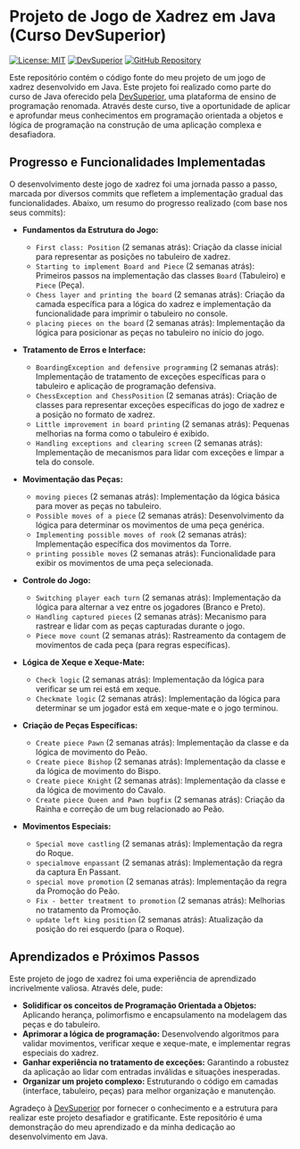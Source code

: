 # Projeto de Jogo de Xadrez em Java (Curso DevSuperior)

[![License: MIT](https://img.shields.io/badge/License-MIT-yellow.svg)](https://opensource.org/licenses/MIT)
[![DevSuperior](https://img.shields.io/badge/DevSuperior-Curso%20de%20Java-blue)](https://devsuperior.com.br/)
[![GitHub Repository](https://img.shields.io/badge/GitHub-devsuperior-lightgrey?logo=github)](https://github.com/devsuperior)

Este repositório contém o código fonte do meu projeto de um jogo de xadrez desenvolvido em Java. Este projeto foi realizado como parte do curso de Java oferecido pela [DevSuperior](https://devsuperior.com.br/), uma plataforma de ensino de programação renomada. Através deste curso, tive a oportunidade de aplicar e aprofundar meus conhecimentos em programação orientada a objetos e lógica de programação na construção de uma aplicação complexa e desafiadora.

## Progresso e Funcionalidades Implementadas

O desenvolvimento deste jogo de xadrez foi uma jornada passo a passo, marcada por diversos commits que refletem a implementação gradual das funcionalidades. Abaixo, um resumo do progresso realizado (com base nos seus commits):

* **Fundamentos da Estrutura do Jogo:**
    * `First class: Position` (2 semanas atrás): Criação da classe inicial para representar as posições no tabuleiro de xadrez.
    * `Starting to implement Board and Piece` (2 semanas atrás): Primeiros passos na implementação das classes `Board` (Tabuleiro) e `Piece` (Peça).
    * `Chess layer and printing the board` (2 semanas atrás): Criação da camada específica para a lógica do xadrez e implementação da funcionalidade para imprimir o tabuleiro no console.
    * `placing pieces on the board` (2 semanas atrás): Implementação da lógica para posicionar as peças no tabuleiro no início do jogo.

* **Tratamento de Erros e Interface:**
    * `BoardingException and defensive programming` (2 semanas atrás): Implementação de tratamento de exceções específicas para o tabuleiro e aplicação de programação defensiva.
    * `ChessException and ChessPosition` (2 semanas atrás): Criação de classes para representar exceções específicas do jogo de xadrez e a posição no formato de xadrez.
    * `Little improvement in board printing` (2 semanas atrás): Pequenas melhorias na forma como o tabuleiro é exibido.
    * `Handling exceptions and clearing screen` (2 semanas atrás): Implementação de mecanismos para lidar com exceções e limpar a tela do console.

* **Movimentação das Peças:**
    * `moving pieces` (2 semanas atrás): Implementação da lógica básica para mover as peças no tabuleiro.
    * `Possible moves of a piece` (2 semanas atrás): Desenvolvimento da lógica para determinar os movimentos de uma peça genérica.
    * `Implementing possible moves of rook` (2 semanas atrás): Implementação específica dos movimentos da Torre.
    * `printing possible moves` (2 semanas atrás): Funcionalidade para exibir os movimentos de uma peça selecionada.

* **Controle do Jogo:**
    * `Switching player each turn` (2 semanas atrás): Implementação da lógica para alternar a vez entre os jogadores (Branco e Preto).
    * `Handling captured pieces` (2 semanas atrás): Mecanismo para rastrear e lidar com as peças capturadas durante o jogo.
    * `Piece move count` (2 semanas atrás): Rastreamento da contagem de movimentos de cada peça (para regras específicas).

* **Lógica de Xeque e Xeque-Mate:**
    * `Check logic` (2 semanas atrás): Implementação da lógica para verificar se um rei está em xeque.
    * `Checkmate logic` (2 semanas atrás): Implementação da lógica para determinar se um jogador está em xeque-mate e o jogo terminou.

* **Criação de Peças Específicas:**
    * `Create piece Pawn` (2 semanas atrás): Implementação da classe e da lógica de movimento do Peão.
    * `Create piece Bishop` (2 semanas atrás): Implementação da classe e da lógica de movimento do Bispo.
    * `Create piece Knight` (2 semanas atrás): Implementação da classe e da lógica de movimento do Cavalo.
    * `Create piece Queen and Pawn bugfix` (2 semanas atrás): Criação da Rainha e correção de um bug relacionado ao Peão.

* **Movimentos Especiais:**
    * `Special move castling` (2 semanas atrás): Implementação da regra do Roque.
    * `specialmove enpassant` (2 semanas atrás): Implementação da regra da captura En Passant.
    * `special move promotion` (2 semanas atrás): Implementação da regra da Promoção do Peão.
    * `Fix - better treatment to promotion` (2 semanas atrás): Melhorias no tratamento da Promoção.
    * `update left king position` (2 semanas atrás): Atualização da posição do rei esquerdo (para o Roque).

## Aprendizados e Próximos Passos

Este projeto de jogo de xadrez foi uma experiência de aprendizado incrivelmente valiosa. Através dele, pude:

* **Solidificar os conceitos de Programação Orientada a Objetos:** Aplicando herança, polimorfismo e encapsulamento na modelagem das peças e do tabuleiro.
* **Aprimorar a lógica de programação:** Desenvolvendo algoritmos para validar movimentos, verificar xeque e xeque-mate, e implementar regras especiais do xadrez.
* **Ganhar experiência no tratamento de exceções:** Garantindo a robustez da aplicação ao lidar com entradas inválidas e situações inesperadas.
* **Organizar um projeto complexo:** Estruturando o código em camadas (interface, tabuleiro, peças) para melhor organização e manutenção.


Agradeço à [DevSuperior](https://devsuperior.com.br/) por fornecer o conhecimento e a estrutura para realizar este projeto desafiador e gratificante. Este repositório é uma demonstração do meu aprendizado e da minha dedicação ao desenvolvimento em Java.
